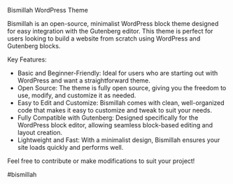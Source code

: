 Bismillah WordPress Theme

Bismillah is an open-source, minimalist WordPress block theme designed for easy integration with the Gutenberg editor. This theme is perfect for users looking to build a website from scratch using WordPress and Gutenberg blocks.

Key Features:

- Basic and Beginner-Friendly: Ideal for users who are starting out with WordPress and want a straightforward theme.
- Open Source: The theme is fully open source, giving you the freedom to use, modify, and customize it as needed.
- Easy to Edit and Customize: Bismillah comes with clean, well-organized code that makes it easy to customize and tweak to suit your needs.
- Fully Compatible with Gutenberg: Designed specifically for the WordPress block editor, allowing seamless block-based editing and layout creation.
- Lightweight and Fast: With a minimalist design, Bismillah ensures your site loads quickly and performs well.

Feel free to contribute or make modifications to suit your project!

#bismillah

